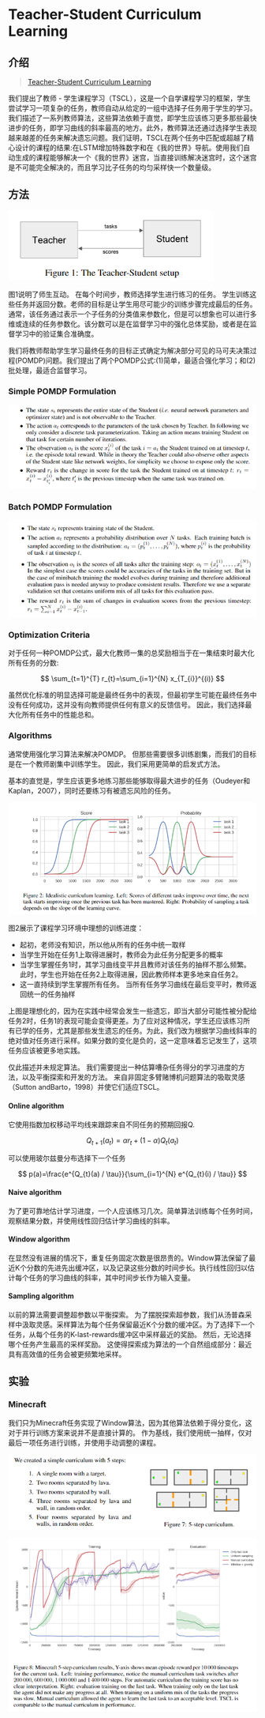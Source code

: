 # Teacher-Student Curriculum Learning

## 介绍

> [Teacher-Student Curriculum Learning](https://arxiv.org/pdf/1707.00183.pdf)

我们提出了教师 - 学生课程学习（TSCL），这是一个自学课程学习的框架，学生尝试学习一项复杂的任务，教师自动从给定的一组中选择子任务用于学生的学习。我们描述了一系列教师算法，这些算法依赖于直觉，即学生应该练习更多那些最快进步的任务，即学习曲线的斜率最高的地方。此外，教师算法还通过选择学生表现越来越差的任务来解决遗忘问题。我们证明，TSCL在两个任务中匹配或超越了精心设计的课程的结果:在LSTM增加特殊数字和在《我的世界》导航。使用我们自动生成的课程能够解决一个《我的世界》迷宫，当直接训练解决迷宫时，这个迷宫是不可能完全解决的，而且学习比子任务的均匀采样快一个数量级。

## 方法

![](../../.gitbook/assets/image%20%28111%29.png)

图1说明了师生互动。 在每个时间步，教师选择学生进行练习的任务。 学生训练这些任务并返回分数。老师的目标是让学生用尽可能少的训练步骤完成最后的任务。通常，该任务通过表示一个子任务的分类值来参数化，但是可以想象也可以进行多维或连续的任务参数化。该分数可以是在监督学习中的强化总体奖励，或者是在监督学习中的验证集合准确度。

我们将教师帮助学生学习最终任务的目标正式确定为解决部分可见的马可夫决策过程\(POMDP\)问题。我们提出了两个POMDP公式:\(1\)简单，最适合强化学习；和\(2\)批处理，最适合监督学习。

### Simple POMDP Formulation

![](../../.gitbook/assets/image%20%2862%29.png)

### Batch POMDP Formulation

![](../../.gitbook/assets/image%20%288%29.png)

### Optimization Criteria

对于任何一种POMDP公式，最大化教师一集的总奖励相当于在一集结束时最大化所有任务的分数:

$$
\sum_{t=1}^{T} r_{t}=\sum_{i=1}^{N} x_{T_{i}}^{(i)}
$$

虽然优化标准的明显选择可能是最终任务中的表现，但最初学生可能在最终任务中没有任何成功，这并没有向教师提供任何有意义的反馈信号。 因此，我们选择最大化所有任务中的性能总和。

### Algorithms

通常使用强化学习算法来解决POMDP。 但那些需要很多训练剧集，而我们的目标是在一个教师剧集中训练学生。 因此，我们采用更简单的启发式方法。

基本的直觉是，学生应该更多地练习那些能够取得最大进步的任务（Oudeyer和Kaplan，2007），同时还要练习有被遗忘风险的任务。

![](../../.gitbook/assets/image%20%2843%29.png)

图2展示了课程学习环境中理想的训练进度：

* 起初，老师没有知识，所以他从所有的任务中统一取样
* 当学生开始在任务1上取得进展时，教师会为此任务分配更多的概率
* 当学生掌握任务1时，其学习曲线变平并且教师对该任务的抽样不那么频繁。 此时，学生也开始在任务2上取得进展，因此教师样本更多地来自任务2。
* 这一直持续到学生掌握所有任务。 当所有任务学习曲线在最后变平时，教师返回统一的任务抽样

上图是理想化的，因为在实践中经常会发生一些遗忘，即当大部分可能性被分配给任务2时，任务1的表现可能会变得更差。为了应对这种情况，学生还应该练习所有已学的任务，尤其是那些发生遗忘的任务。为此，我们改为根据学习曲线斜率的绝对值对任务进行采样。如果分数的变化是负的，这一定意味着忘记发生了，这项任务应该被更多地实践。

仅此描述并未规定算法。 我们需要提出一种估算嘈杂任务得分的学习进度的方法，以及平衡探索和开发的方法。 来自非固定多臂赌博机问题算法的吸取灵感（Sutton andBarto，1998）并使它们适应TSCL。

#### Online algorithm

它使用指数加权移动平均线来跟踪来自不同任务的预期回报Q.

$$
Q_{t+1}\left(a_{t}\right)=\alpha r_{t}+(1-\alpha) Q_{t}\left(a_{t}\right)
$$

可以使用玻尔兹曼分布选择下一个任务

$$
p(a)=\frac{e^{Q_{t}(a) / \tau}}{\sum_{i=1}^{N} e^{Q_{t}(i) / \tau}}
$$

#### Naive algorithm

为了更可靠地估计学习进度，一个人应该练习几次。简单算法训练每个任务时间，观察结果分数，并使用线性回归估计学习曲线的斜率。

#### Window algorithm

在显然没有进展的情况下，重复任务固定次数是很昂贵的。Window算法保留了最近K个分数的先进先出缓冲区，以及记录这些分数的时间步长。执行线性回归以估计每个任务的学习曲线的斜率，其中时间步长作为输入变量。

#### Sampling algorithm

以前的算法需要调整超参数以平衡探索。 为了摆脱探索超参数，我们从汤普森采样中汲取灵感。采样算法为每个任务保留最近K个分数的缓冲区。为了选择下一个任务，从每个任务的K-last-rewards缓冲区中采样最近的奖励。 然后，无论选择哪个任务产生最高的采样奖励。 这使得探索成为算法的一个自然组成部分：最近具有高效值的任务会被更频繁地采样。

## 实验

### Minecraft

我们只为Minecraft任务实现了Window算法，因为其他算法依赖于得分变化，这对于并行训练方案来说并不是直接计算的。 作为基线，我们使用统一抽样，仅对最后一项任务进行训练，并使用手动调整的课程。

![](../../.gitbook/assets/image%20%2840%29.png)

![](../../.gitbook/assets/image%20%2831%29.png)

